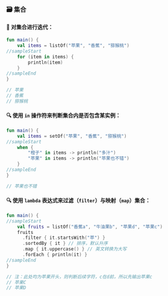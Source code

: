 ### 🗃️ 集合

#### 🔄 对集合进行迭代：

```kotlin
fun main() {
    val items = listOf("苹果", "香蕉", "猕猴桃")
//sampleStart
    for (item in items) {
        println(item)
    }
//sampleEnd
}

// 苹果
// 香蕉
// 猕猴桃
```

#### 🔍 使用 <code>in</code> 操作符来判断集合内是否包含某实例：

```kotlin
fun main() {
    val items = setOf("苹果", "香蕉", "猕猴桃")
//sampleStart
    when {
        "橙子" in items -> println("多汁")
        "苹果" in items -> println("苹果也不错")
    }
//sampleEnd
}

// 苹果也不错
```

#### 🔍 使用 <code>lambda</code> 表达式来过滤（<code>filter</code>）与映射（<code>map</code>）集合：

```kotlin
fun main() {
//sampleStart
    val fruits = listOf("香蕉a", "牛油果b", "苹果d", "苹果c")
    fruits
      .filter { it.startsWith("苹") }
      .sortedBy { it } // 排序，默认升序
      .map { it.uppercase() } // 英文转换为大写
      .forEach { println(it) }
//sampleEnd
}

// 注：此处均为苹果开头，则判断后续字符，c在d前，所以先输出苹果c
// 苹果C
// 苹果D
```